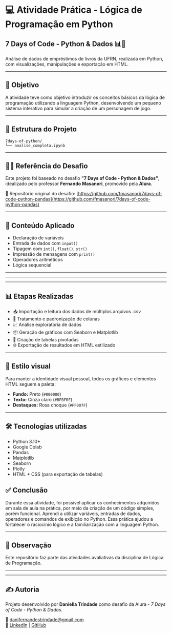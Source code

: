 # 💻 Atividade Prática - Lógica de Programação em Python
## 7 Days of Code - Python & Dados 📊🐍

Análise de dados de empréstimos de livros da UFRN, realizada em Python, com visualizações, manipulações e exportação em HTML.


---

## 🎯 Objetivo

A atividade teve como objetivo introduzir os conceitos básicos da lógica de programação utilizando a linguagem Python, desenvolvendo um pequeno sistema interativo para simular a criação de um personagem de jogo.  

---

## 📁 Estrutura do Projeto

```
7days-of-python/
└── analise_completa.ipynb
```

---

## 👨‍🏫 Referência do Desafio

Este projeto foi baseado no desafio **"7 Days of Code - Python & Dados"**, idealizado pelo professor **Fernando Masanori**, promovido pela **Alura**.

🔗 Repositório original do desafio: [https://github.com/fmasanori/7days-of-code-python-pandas](https://github.com/fmasanori/7days-of-code-python-pandas)

---

## 🧠 Conteúdo Aplicado

- Declaração de variáveis  
- Entrada de dados com `input()`  
- Tipagem com `int()`, `float()`, `str()`  
- Impressão de mensagens com `print()`  
- Operadores aritméticos  
- Lógica sequencial  

---

---
---

## 📊 Etapas Realizadas

- 📥 Importação e leitura dos dados de múltiplos arquivos .csv  
- 🧹 Tratamento e padronização de colunas  
- 📈 Análise exploratória de dados  
- 📦 Geração de gráficos com Seaborn e Matplotlib  
- 🧾 Criação de tabelas pivotadas  
- 🌐 Exportação de resultados em HTML estilizado  

---

## 🎨 Estilo visual

Para manter a identidade visual pessoal, todos os gráficos e elementos HTML seguem a paleta:

- **Fundo:** Preto (`#000000`)  
- **Texto:** Cinza claro (`#BFBFBF`)  
- **Destaques:** Rosa choque (`#FF007F`)  

---

## 🛠️ Tecnologias utilizadas

- Python 3.10+  
- Google Colab  
- Pandas  
- Matplotlib  
- Seaborn  
- Plotly  
- HTML + CSS (para exportação de tabelas)  


## ✅ Conclusão

Durante essa atividade, foi possível aplicar os conhecimentos adquiridos em sala de aula na prática, por meio da criação de um código simples, porém funcional. Aprendi a utilizar variáveis, entradas de dados, operadores e comandos de exibição no Python. Essa prática ajudou a fortalecer o raciocínio lógico e a familiarização com a linguagem Python.

---

## 📌 Observação

Este repositório faz parte das atividades avaliativas da disciplina de Lógica de Programação.

---

---

## ✍️ Autoria

Projeto desenvolvido por **Daniella Trindade** como desafio da Alura - *7 Days of Code - Python & Dados*.

📧 danifernandestrindade@gmail.com  
🔗 [LinkedIn](#) | [GitHub](#)